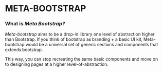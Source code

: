 # META-BOOTSTRAP

### What is *Meta Bootstrap?*

*Meta-bootstrap* aims to be a drop-in library one level of abstraction higher than Bootstrap. If you think of bootstrap as branding + a basic UI kit, Meta-bootstrap would be a universal set of generic sections and components that extends bootstrap.

This way, you can stop recreating the same basic components and move on to designing pages at a higher level-of-abstraction.
